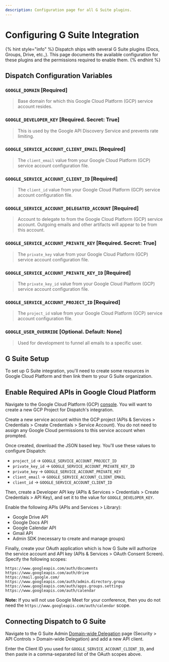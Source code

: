 ```yaml
---
description: Configuration page for all G Suite plugins.
---
```


# Configuring G Suite Integration

{% hint style="info" %}
Dispatch ships with several G Suite plugins \(Docs, Groups, Drive, etc.,\). This page documents the available configuration
for these plugins and the permissions required to enable them.
{% endhint %}

## Dispatch Configuration Variables

### `GOOGLE_DOMAIN` \[Required\]

> Base domain for which this Google Cloud Platform \(GCP\) service account resides.

### `GOOGLE_DEVELOPER_KEY` \[Required. Secret: True\]

> This is used by the Google API Discovery Service and prevents rate limiting.

### `GOOGLE_SERVICE_ACCOUNT_CLIENT_EMAIL` \[Required\]

> The `client_email` value from your Google Cloud Platform \(GCP\) service account configuration file.

### `GOOGLE_SERVICE_ACCOUNT_CLIENT_ID` \[Required\]

> The `client_id` value from your Google Cloud Platform \(GCP\) service account configuration file.

### `GOOGLE_SERVICE_ACCOUNT_DELEGATED_ACCOUNT` \[Required\]

> Account to delegate to from the Google Cloud Platform \(GCP\) service account.
> Outgoing emails and other artifacts will appear to be from this account.

### `GOOGLE_SERVICE_ACCOUNT_PRIVATE_KEY` \[Required. Secret: True\]

> The `private_key` value from your Google Cloud Platform \(GCP\) service account configuration file.

### `GOOGLE_SERVICE_ACCOUNT_PRIVATE_KEY_ID` \[Required\]

> The `private_key_id` value from your Google Cloud Platform \(GCP\) service account configuration file.

### `GOOGLE_SERVICE_ACCOUNT_PROJECT_ID` \[Required\]

> The `project_id` value from your Google Cloud Platform \(GCP\) service account configuration file.

### `GOOGLE_USER_OVERRIDE` \[Optional. Default: None\]

> Used for development to funnel all emails to a specific user.

## G Suite Setup

To set up G Suite integration, you'll need to create some resources in Google Cloud Platform and then link them to your
G Suite organization.

## Enable Required APIs in Google Cloud Platform

Navigate to the Google Cloud Platform \(GCP\) [console](https://console.cloud.google.com/). You will want to
create a new GCP Project for Dispatch's integration.

Create a new service account within the GCP project \(APIs & Services &gt; Credentials &gt; Create Credentials &gt; Service Account\).
You do not need to assign any Google Cloud permissions to this service account when prompted.

Once created, download the JSON based key. You'll use these values to configure Dispatch:

- `project_id` -&gt; `GOOGLE_SERVICE_ACCOUNT_PROJECT_ID`
- `private_key_id` -&gt; `GOOGLE_SERVICE_ACCOUNT_PRIVATE_KEY_ID`
- `private_key` -&gt; `GOOGLE_SERVICE_ACCOUNT_PRIVATE_KEY`
- `client_email` -&gt; `GOOGLE_SERVICE_ACCOUNT_CLIENT_EMAIL`
- `client_id` -&gt; `GOOGLE_SERVICE_ACCOUNT_CLIENT_ID`

Then, create a Developer API key \(APIs & Services &gt; Credentials &gt; Create Credentials &gt; API Key\), and set it to the value for `GOOGLE_DEVELOPER_KEY`.

Enable the following APIs \(APIs and Services &gt; Library\):

- Google Drive API
- Google Docs API
- Google Calendar API
- Gmail API
- Admin SDK \(necessary to create and manage groups\)

Finally, create your OAuth application which is how G Suite will authorize the service account and API key \(APIs & Services &gt; OAuth Consent Screen\).
Specify the following scopes:

```text
https://www.googleapis.com/auth/documents
https://www.googleapis.com/auth/drive
https://mail.google.com/
https://www.googleapis.com/auth/admin.directory.group
https://www.googleapis.com/auth/apps.groups.settings
https://www.googleapis.com/auth/calendar
```

**Note:** If you will not use Google Meet for your conference, then you do not need the `https://www.googleapis.com/auth/calendar` scope.

## Connecting Dispatch to G Suite

Navigate to the G Suite Admin [Domain-wide Delegation](https://admin.google.com/ac/owl/domainwidedelegation) page
\(Security &gt; API Controls &gt; Domain-wide Delegation\) and add a new API client.

Enter the Client ID you used for `GOOGLE_SERVICE_ACCOUNT_CLIENT_ID`, and then paste in a comma-separated list of the OAuth scopes above.
